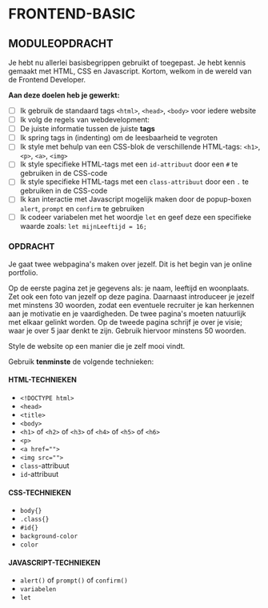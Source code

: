 # FRONTEND-BASIC

## MODULEOPDRACHT

Je hebt nu allerlei basisbegrippen gebruikt of toegepast. Je hebt kennis gemaakt met HTML, CSS en Javascript. Kortom, welkom in de wereld van de Frontend Developer.

__Aan deze doelen heb je gewerkt:__

- [ ]  Ik gebruik de standaard tags `<html>`, `<head>`, `<body>` voor iedere website
- [ ]  Ik volg de regels van webdevelopment:
  - [ ]  De juiste informatie tussen de juiste __tags__
  - [ ]  Ik spring tags in (indenting) om de leesbaarheid te vegroten
- [ ]   Ik style met behulp van een CSS-blok de verschillende HTML-tags: `<h1>`, `<p>`, `<a>`, `<img>`
- [ ]  Ik style specifieke HTML-tags met een `id-attribuut` door een `#` te gebruiken in de CSS-code
- [ ]  Ik style specifieke HTML-tags met een `class-attribuut` door een `.` te gebruiken in de CSS-code
- [ ]  Ik kan interactie met Javascript mogelijk maken door de popup-boxen `alert`, `prompt` en `confirm` te gebruiken
- [ ]  Ik codeer variabelen met het woordje `let` en geef deze een specifieke waarde zoals: `let mijnLeeftijd = 16;`

### OPDRACHT

Je gaat twee webpagina's maken over jezelf. Dit is het begin van je online portfolio.

Op de eerste pagina zet je gegevens als: je naam, leeftijd en woonplaats. Zet ook een foto van jezelf op deze pagina. Daarnaast introduceer je jezelf met minstens 30 woorden, zodat een eventuele recruiter je kan herkennen aan je motivatie en je vaardigheden. De twee pagina's moeten natuurlijk met elkaar gelinkt worden. Op de tweede pagina schrijf je over je visie; waar je over 5 jaar denkt te zijn. Gebruik hiervoor minstens 50 woorden.

Style de website op een manier die je zelf mooi vindt.

Gebruik __tenminste__ de volgende technieken:

#### HTML-TECHNIEKEN

- `<!DOCTYPE html>`
- `<head>`
- `<title>`
- `<body>`
- `<h1>` of `<h2>` of `<h3>` of `<h4>` of `<h5>` of `<h6>`
- `<p>`
- `<a href="">`
- `<img src="">`
- `class`-attribuut
- `id`-attribuut

#### CSS-TECHNIEKEN

- `body{}`
- `.class{}`
- `#id{}`
- `background-color`
- `color`
  
#### JAVASCRIPT-TECHNIEKEN

- `alert()` of `prompt()` of `confirm()`
- `variabelen`
- `let`
